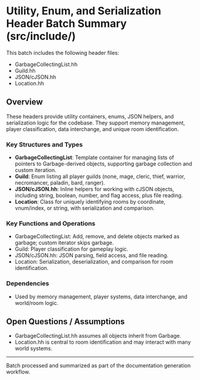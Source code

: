 # Utility, Enum, and Serialization Header Batch Summary (src/include/)

This batch includes the following header files:
- GarbageCollectingList.hh
- Guild.hh
- JSON/cJSON.hh
- Location.hh

## Overview
These headers provide utility containers, enums, JSON helpers, and serialization logic for the codebase. They support memory management, player classification, data interchange, and unique room identification.

### Key Structures and Types
- **GarbageCollectingList**: Template container for managing lists of pointers to Garbage-derived objects, supporting garbage collection and custom iteration.
- **Guild**: Enum listing all player guilds (none, mage, cleric, thief, warrior, necromancer, paladin, bard, ranger).
- **JSON/cJSON.hh**: Inline helpers for working with cJSON objects, including string, boolean, number, and flag access, plus file reading.
- **Location**: Class for uniquely identifying rooms by coordinate, vnum/index, or string, with serialization and comparison.

### Key Functions and Operations
- GarbageCollectingList: Add, remove, and delete objects marked as garbage; custom iterator skips garbage.
- Guild: Player classification for gameplay logic.
- JSON/cJSON.hh: JSON parsing, field access, and file reading.
- Location: Serialization, deserialization, and comparison for room identification.

### Dependencies
- Used by memory management, player systems, data interchange, and world/room logic.

## Open Questions / Assumptions
- GarbageCollectingList.hh assumes all objects inherit from Garbage.
- Location.hh is central to room identification and may interact with many world systems.

---
Batch processed and summarized as part of the documentation generation workflow.
